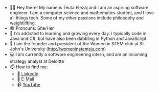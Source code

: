 - :woman_technologist: Hey there! My name is Teuta Elezaj and I am an aspiring software engineer. I am a computer science and mathematics student, and I love all things tech. Some of my other passions include philosophy and weightlifting.
- 😄 Pronouns: She/Her
- 🌱 I’m addicted to learning and growing every day. I typically code in Java and C#, but have also been dabbling in Python and JavaScript
- :dna: I am the founder and president of the Women in STEM club at St. John's University (http://womeninstemsju.com)
- :computer: I am currently a software engineering intern, and am an incoming strategy analyst at Deloitte
- 📫 How to find me: 
  - :speech_balloon: [LinkedIn](https://www.linkedin.com/in/teutaelezaj/)
  - :email: [E-Mail](mailto:teutaelezaj101@gmail.com)
  - :video_camera: [YouTube](https://www.youtube.com/channel/UC11ce69leCAWuG5L2uo4qHw)
